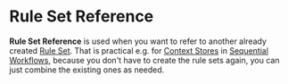 # Rule Set Reference

**Rule Set Reference** is used when you want to refer to another already created [Rule Set](/t/Rule-Sets). That is practical e.g. for [Context Stores](/t/Context-Store) in [Sequential Workflows](/t/Sequential-Workflows), because you don't have to create the rule sets again, you can just combine the existing ones as needed.
